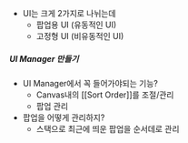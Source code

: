 - UI는 크게 2가지로 나뉘는데
	- 팝업용 UI (유동적인 UI)
	- 고정형 UI (비유동적인 UI)
##### UI Manager 만들기
- UI Manager에서 꼭 들어가야되는 기능? 
	- Canvas내의 [[Sort Order]]를 조절/관리
	- 팝업 관리
- 팝업을 어떻게 관리하지?
	- 스택으로 최근에 띄운 팝업을 순서데로 관리
